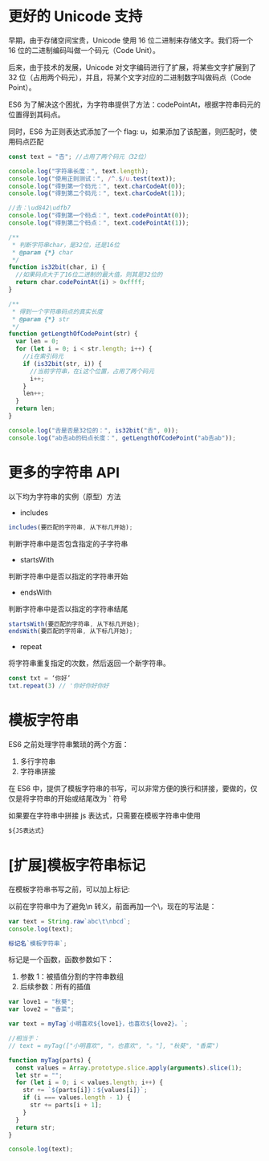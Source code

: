 # 更好的 Unicode 支持

早期，由于存储空间宝贵，Unicode 使用 16 位二进制来存储文字。我们将一个 16 位的二进制编码叫做一个码元（Code Unit）。

后来，由于技术的发展，Unicode 对文字编码进行了扩展，将某些文字扩展到了 32 位（占用两个码元），并且，将某个文字对应的二进制数字叫做码点（Code Point）。

ES6 为了解决这个困扰，为字符串提供了方法：codePointAt，根据字符串码元的位置得到其码点。

同时，ES6 为正则表达式添加了一个 flag: u，如果添加了该配置，则匹配时，使用码点匹配

```js
const text = "𠮷"; //占用了两个码元（32位）

console.log("字符串长度：", text.length);
console.log("使用正则测试：", /^.$/u.test(text));
console.log("得到第一个码元：", text.charCodeAt(0));
console.log("得到第二个码元：", text.charCodeAt(1));

//𠮷：\ud842\udfb7
console.log("得到第一个码点：", text.codePointAt(0));
console.log("得到第二个码点：", text.codePointAt(1));

/**
 * 判断字符串char，是32位，还是16位
 * @param {*} char
 */
function is32bit(char, i) {
  //如果码点大于了16位二进制的最大值，则其是32位的
  return char.codePointAt(i) > 0xffff;
}

/**
 * 得到一个字符串码点的真实长度
 * @param {*} str
 */
function getLengthOfCodePoint(str) {
  var len = 0;
  for (let i = 0; i < str.length; i++) {
    //i在索引码元
    if (is32bit(str, i)) {
      //当前字符串，在i这个位置，占用了两个码元
      i++;
    }
    len++;
  }
  return len;
}

console.log("𠮷是否是32位的：", is32bit("𠮷", 0));
console.log("ab𠮷ab的码点长度：", getLengthOfCodePoint("ab𠮷ab"));
```

# 更多的字符串 API

以下均为字符串的实例（原型）方法

- includes

```js
includes(要匹配的字符串, 从下标几开始);
```

判断字符串中是否包含指定的子字符串

- startsWith

判断字符串中是否以指定的字符串开始

- endsWith

判断字符串中是否以指定的字符串结尾

```js
startsWith(要匹配的字符串, 从下标几开始);
endsWith(要匹配的字符串, 从下标几开始);
```

- repeat

将字符串重复指定的次数，然后返回一个新字符串。

```js
const txt = ‘你好’
txt.repeat(3) // '你好你好你好
```

# 模板字符串

ES6 之前处理字符串繁琐的两个方面：

1. 多行字符串
2. 字符串拼接

在 ES6 中，提供了模板字符串的书写，可以非常方便的换行和拼接，要做的，仅仅是将字符串的开始或结尾改为 ` 符号

如果要在字符串中拼接 js 表达式，只需要在模板字符串中使用

```js
${JS表达式}
```

# [扩展]模板字符串标记

在模板字符串书写之前，可以加上标记:

以前在字符串中为了避免\n 转义，前面再加一个\，现在的写法是：

```js
var text = String.raw`abc\t\nbcd`;
console.log(text);
```

```js
标记名`模板字符串`;
```

标记是一个函数，函数参数如下：

1. 参数 1：被插值分割的字符串数组
2. 后续参数：所有的插值

```js
var love1 = "秋葵";
var love2 = "香菜";

var text = myTag`小明喜欢${love1}，也喜欢${love2}。`;

//相当于：
// text = myTag(["小明喜欢", "，也喜欢", "。"], "秋葵", "香菜")

function myTag(parts) {
  const values = Array.prototype.slice.apply(arguments).slice(1);
  let str = "";
  for (let i = 0; i < values.length; i++) {
    str += `${parts[i]}：${values[i]}`;
    if (i === values.length - 1) {
      str += parts[i + 1];
    }
  }
  return str;
}

console.log(text);
```
